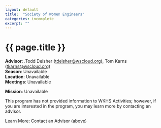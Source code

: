 ```yaml
---
layout: default
title:  "Society of Women Engineers"
categories: incomplete
excerpt: ""
---
```


# {{ page.title }}

**Advisor**: .Todd Deisher (<tdeisher@wscloud.org>), Tom Karns (<tkarns@wscloud.org>)
<br/>**Season**: Unavailable
<br/>**Location**: Unavailable
<br/>**Meetings**: Unavailable

**Mission**: Unavailable

This program has not provided information to WKHS Activities; however, if you are interested in the program, you may learn more by contacting an advisor.

Learn More: Contact an Advisor (above)